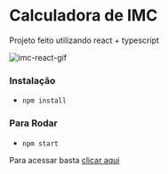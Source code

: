 # Calculadora de IMC
Projeto feito utilizando react + typescript

![imc-react-gif](https://user-images.githubusercontent.com/122728865/215153767-47b26be5-6739-4701-ab1c-f7a841cefeed.gif)

### Instalação
- `npm install`

### Para Rodar
- `npm start`

Para acessar basta [clicar aqui](https://calculator-imc-two.vercel.app/)
